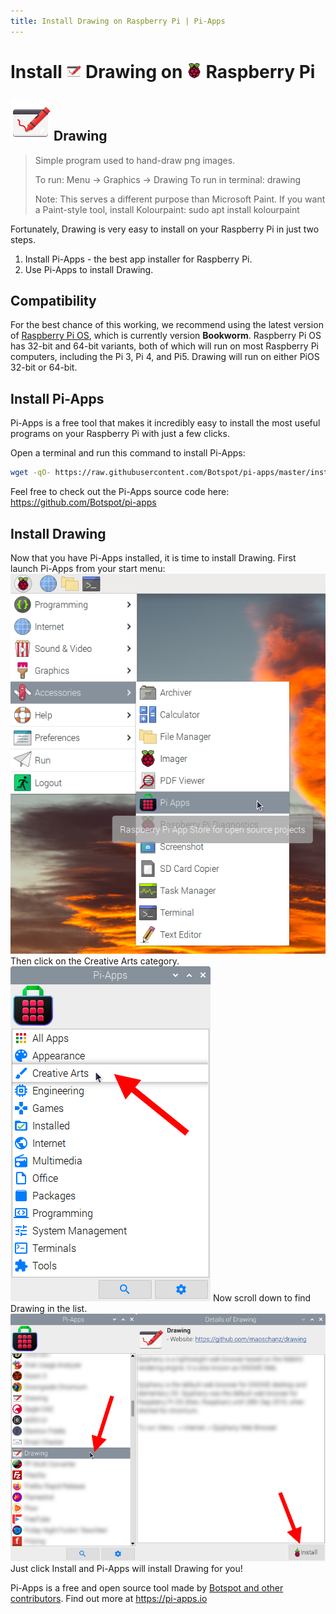```yaml
---
title: Install Drawing on Raspberry Pi | Pi-Apps
---
```

<div class="simple-install-content content">

# Install <img src="/img/app-icons/Drawing/icon-64.png" height=24> Drawing on <img src=/img/other-icons/raspberrypi-icon.svg height=24> Raspberry Pi

## <img src="/img/app-icons/Drawing/icon-64.png"> Drawing
> Simple program used to hand-draw png images.
> 
> To run: Menu -> Graphics -> Drawing
> To run in terminal: drawing
> 
> Note: This serves a different purpose than Microsoft Paint. If you want a Paint-style tool, install Kolourpaint:
> sudo apt install kolourpaint

Fortunately, Drawing is very easy to install on your Raspberry Pi in just two steps.
1. Install Pi-Apps - the best app installer for Raspberry Pi.
2. Use Pi-Apps to install Drawing.
</div>
<div class="simple-install-content content">

## Compatibility
For the best chance of this working, we recommend using the latest version of [Raspberry Pi OS](https://www.raspberrypi.com/software/), which is currently version **Bookworm**.
Raspberry Pi OS has 32-bit and 64-bit variants, both of which will run on most Raspberry Pi computers, including the Pi 3, Pi 4, and Pi5.
Drawing will run on either PiOS 32-bit or 64-bit.
</div>
<div class="simple-install-content content">

## Install Pi-Apps

Pi-Apps is a free tool that makes it incredibly easy to install the most useful programs on your Raspberry Pi with just a few clicks.

Open a terminal and run this command to install Pi-Apps:
```bash
wget -qO- https://raw.githubusercontent.com/Botspot/pi-apps/master/install | bash
```
Feel free to check out the Pi-Apps source code here: https://github.com/Botspot/pi-apps
</div>
<div class="simple-install-content content">

## Install Drawing

Now that you have Pi-Apps installed, it is time to install Drawing.
First launch Pi-Apps from your start menu:
<img src="/img/start-menu.png">
Then click on the Creative Arts category.
<img src="/img/category-selections/Creative Arts.png">
Now scroll down to find Drawing in the list.
<img src="/img/app-icons/Drawing/app-selection.png">
Just click Install and Pi-Apps will install Drawing for you!
</div>
<div class="simple-install-content content">

Pi-Apps is a free and open source tool made by [Botspot and other contributors](/about/#contributors). Find out more at https://pi-apps.io
</div>
